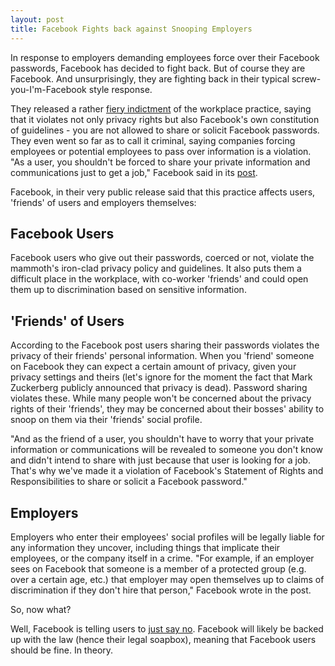 ```yaml
---
layout: post
title: Facebook Fights back against Snooping Employers
---
```


In response to employers demanding employees force over their Facebook passwords, Facebook has decided to fight back. But of course they are Facebook. And unsurprisingly, they are fighting back in their typical screw-you-I'm-Facebook style response.

They released a rather <a href="https://www.facebook.com/notes/facebook-and-privacy/protecting-your-passwords-and-your-privacy/326598317390057">fiery indictment</a> of the workplace practice, saying that it violates not only privacy rights but also Facebook's own constitution of guidelines - you are not allowed to share or solicit Facebook passwords. They even went so far as to call it criminal, saying companies forcing employees or potential employees to pass over information is a violation. "As a user, you shouldn't be forced to share your private information and communications just to get a job," Facebook said in its <a href="https://www.facebook.com/notes/facebook-and-privacy/protecting-your-passwords-and-your-privacy/326598317390057">post</a>.

Facebook, in their very public release said that this practice affects users, 'friends' of users and employers themselves:

## Facebook Users

Facebook users who give out their passwords, coerced or not, violate the mammoth's iron-clad privacy policy and guidelines. It also puts them a difficult place in the workplace, with co-worker 'friends' and could open them up to discrimination based on sensitive information. 

## 'Friends' of Users

According to the Facebook post users sharing their passwords violates the privacy of their friends' personal information. When you 'friend' someone on Facebook they can expect a certain amount of privacy, given your privacy settings and theirs (let's ignore for the moment the fact that Mark Zuckerberg publicly announced that privacy is dead). Password sharing violates these. While many people won't be concerned about the privacy rights of their 'friends', they may be concerned about their bosses' ability to snoop on them via their 'friends' social profile. 

"And as the friend of a user, you shouldn't have to worry that your private information or communications will be revealed to someone you don't know and didn't intend to share with just because that user is looking for a job. That's why we've made it a violation of Facebook's Statement of Rights and Responsibilities to share or solicit a Facebook password."

## Employers

Employers who enter their employees' social profiles will be legally liable for any information they uncover, including things that implicate their employees, or the company itself in a crime. "For example, if an employer sees on Facebook that someone is a member of a protected group (e.g. over a certain age, etc.) that employer may open themselves up to claims of discrimination if they don't hire that person," Facebook wrote in the post. 

So, now what?

Well, Facebook is telling users to <a href="http://news.cnet.com/8301-13578_3-57403259-38/facebook-dont-reveal-your-password-to-snooping-employers/">just say no</a>. Facebook will likely be backed up with the law (hence their legal soapbox), meaning that Facebook users should be fine. In theory.
